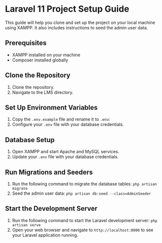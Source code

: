 # Laravel 11 Project Setup Guide

This guide will help you clone and set up the project on your local machine using XAMPP. It also includes instructions to seed the admin user data.

## Prerequisites

-   XAMPP installed on your machine
-   Composer installed globally

## Clone the Repository

1. Clone the repository.
2. Navigate to the LMS directory.

## Set Up Environment Variables

1. Copy the `.env.example` file and rename it to `.env`:
2. Configure your `.env` file with your database credentials.

## Database Setup

1. Open XAMPP and start Apache and MySQL services.
2. Update your `.env` file with your database credentials.

## Run Migrations and Seeders

1. Run the following command to migrate the database tables: `php artisan migrate`
2. Seed the admin user data: `php artisan db:seed --class=AdminSeeder`

## Start the Development Server
1. Run the following command to start the Laravel development server: `php artisan serve`
2. Open your web browser and navigate to `http://localhost:8000` to see your Laravel application running.
